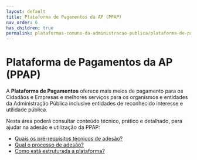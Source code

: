 ```yaml
---
layout: default
title: Plataforma de Pagamentos da AP (PPAP)
nav_order: 6
has_children: true
permalink: plataformas-comuns-da-administracao-publica/plataforma-de-pagamentos-da-ap-ppap
---
```


# Plataforma de Pagamentos da AP (PPAP)

A **Plataforma de Pagamentos** oferece mais meios de pagamento para os Cidadãos e Empresas e melhores serviços para os organismos e entidades da Administração Pública inclusive entidades de reconhecido interesse e utilidade pública.

Nesta área poderá consultar conteúdo técnico, prático e detalhado, para ajudar na adesão e utilização da PPAP:

- [Quais os pré-requisitos técnicos de adesão?](quais-os-pre-requisitos-tecnicos-de-adesao.md)
- [Qual o processo de adesão?](qual-o-processo-de-adesao.md)
- [Como está estruturada a plataforma?](como-esta-estruturada-a-plataforma.md)

